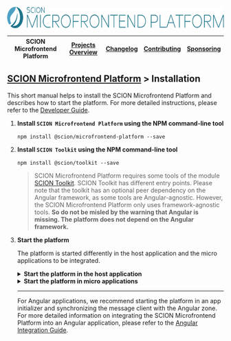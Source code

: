 <a href="/README.md"><img src="/resources/branding/scion-microfrontend-platform-banner.svg" height="50" alt="SCION Microfrontend Platform"></a>

| SCION Microfrontend Platform | [Projects Overview][menu-projects-overview] | [Changelog][menu-changelog] | [Contributing][menu-contributing] | [Sponsoring][menu-sponsoring] |  
| --- | --- | --- | --- | --- |

## [SCION Microfrontend Platform][menu-home] > Installation

This short manual helps to install the SCION Microfrontend Platform and describes how to start the platform. For more detailed instructions, please refer to the [Developer Guide][link-developer-guide#configuration].


1. **Install `SCION Microfrontend Platform` using the NPM command-line tool**

   ```console
   npm install @scion/microfrontend-platform --save
   ```
  
1. **Install `SCION Toolkit` using the NPM command-line tool**

   ```console
   npm install @scion/toolkit --save
   ```

   > SCION Microfrontend Platform requires some tools of the module [SCION Toolkit][link-scion-toolkit]. SCION Toolkit has different entry points. Please note that the toolkit has an optional peer dependency on the Angular framework, as some tools are Angular-agnostic. However, the SCION Microfrontend Platform only uses framework-agnostic tools. **So do not be misled by the warning that Angular is missing. The platform does not depend on the Angular framework.**

1. **Start the platform**

   The platform is started differently in the host application and the micro applications to be integrated.

   <details>
     <summary><strong>Start the platform in the host application</strong></summary>
     <br>
    
   The host application provides the top-level integration container for microfrontends. Typically, it is the web app which the user loads into his browser and provides the main application shell, defining areas to embed microfrontends. The host application registers the micro applications when starting the platform host.

   3.1. *Registering micro applications*

      For each micro application to register, you must provide an application config with the application's symbolic name and the URL to its manifest.
      ```ts
      const platformConfig: MicroApplicationConfig[] = [
        {symbolicName: 'host-app', manifestUrl: '/manifest.json'}, // optional
        {symbolicName: 'products-app', manifestUrl: 'http://localhost:4201/manifest.json'},
        {symbolicName: 'shopping-cart-app', manifestUrl: 'http://localhost:4202/manifest.json'},
      ];
      ```
      Symbolic names must be unique and are used by the micro applications to connect to the platform host. The manifest is a JSON file that contains information about a micro application.
   
   3.2. *Starting the platform*

      When starting the platform, you pass the app config array as first argument, as following:
      ```ts
      await MicrofrontendPlatform.startHost(platformConfig, {symbolicName: 'host-app'});
      ```
      Alternatively, you could load the config asynchronously using a config loader, e.g., for loading the config over the network.

      The second argument is the symbolic name of the micro application starting the platform host. It is optional. If specified, the host app can interact with the platform and other micro applications, e.g., publish messages or navigate in router outlets. The host application has no extra privileges compared to other micro applications and must also provide a manifest file. The manifest declares at least the name of the application, as follows:
 
      ```json
      {
        "name": "Host App"
      }
      ```

      The method for starting the platform host returns a Promise that resolves when the platform started successfully and activators, if any, signaled ready. You should wait for the Promise to resolve before interacting with the platform.
   </details>    
 
   <details>
     <summary><strong>Start the platform in micro applications</strong></summary>
     <br>
     
   For a micro application to connect to the platform host, it must be registered in the host application. For this, the micro application must provide a manifest file.  
 
   3.1. *Providing a manifest*
  
      Create the manifest file, for example, `manifest.json`. The manifest declares at least the name of the application.
 
      ```json
      {
        "name": "Products App"
      }
      ```
   
   3.2. *Connecting to the platform host*
   
      ```ts
      await MicrofrontendPlatform.connectToHost({symbolicName: 'products-app'});
      ```
   
      As the symbolic name, you must pass the exact same name under which you registered the micro application in the host application.
      
      The method for connecting to the platform host returns a Promise that resolves when connected to the platform host, or that rejects if not finding the platform host or if the micro application is not authorized to connect. You should wait for the Promise to resolve before interacting with the platform.
  
   </details>
   
   ***
   
   For Angular applications, we recommend starting the platform in an app initializer and synchronizing the message client with the Angular zone. For more detailed information on integrating the SCION Microfrontend Platform into an Angular application, please refer to the [Angular Integration Guide][link-developer-guide#angular_integration_guide].
   

[menu-home]: /README.md
[menu-projects-overview]: /docs/site/projects-overview.md
[menu-changelog]: /docs/site/changelog/changelog.md
[menu-contributing]: /CONTRIBUTING.md
[menu-sponsoring]: /docs/site/sponsoring.md

[link-developer-guide#configuration]: https://scion-microfrontend-platform-developer-guide.now.sh#chapter:configuration
[link-developer-guide#angular_integration_guide]: https://scion-microfrontend-platform-developer-guide.now.sh#chapter:angular_integration_guide
[link-scion-toolkit]: https://github.com/SchweizerischeBundesbahnen/scion-toolkit/blob/master/README.md
